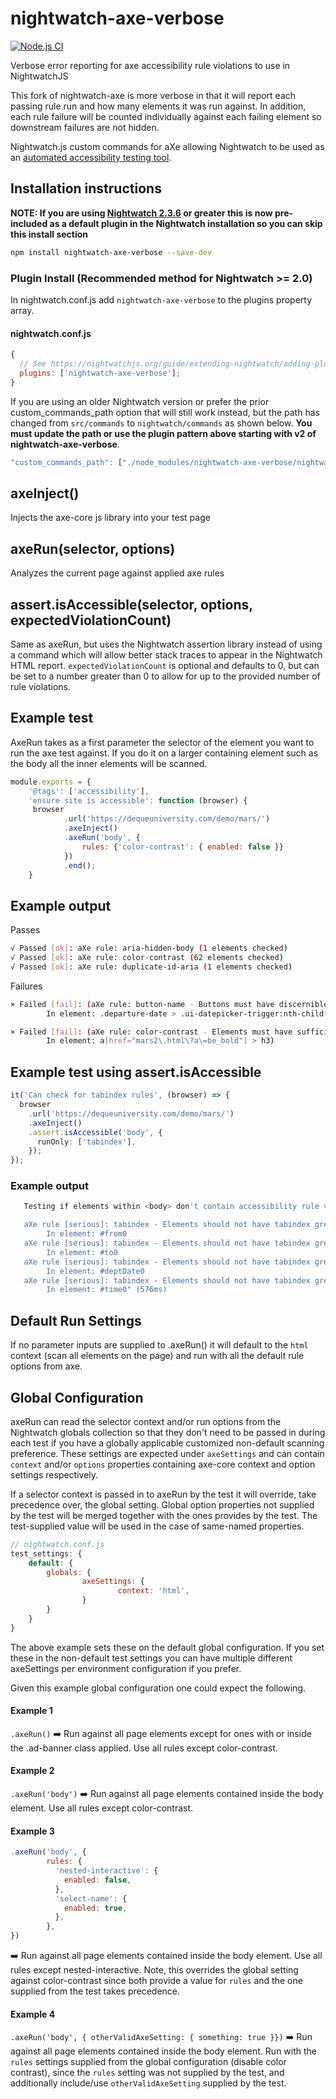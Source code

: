 # nightwatch-axe-verbose

[![Node.js CI](https://github.com/reallymello/nightwatch-axe-verbose/actions/workflows/node.js.yml/badge.svg)](https://github.com/reallymello/nightwatch-axe-verbose/actions/workflows/node.js.yml)

Verbose error reporting for axe accessibility rule violations to use in NightwatchJS

This fork of nightwatch-axe is more verbose in that it will report each passing rule run and how many elements it was run against. In addition, each rule failure will be counted individually against each failing element so downstream failures are not hidden.

Nightwatch.js custom commands for aXe allowing Nightwatch to be used as an [automated accessibility testing tool](https://www.davidmello.com/accessibility-testing-with-nightwatchjs/).

## Installation instructions

**NOTE: If you are using [Nightwatch 2.3.6](https://github.com/nightwatchjs/nightwatch/releases/tag/v2.3.6) or greater this is now pre-included as a default plugin in the Nightwatch installation so you can skip this install section**

```sh
npm install nightwatch-axe-verbose --save-dev
```

### Plugin Install (Recommended method for Nightwatch >= 2.0)

In nightwatch.conf.js add `nightwatch-axe-verbose` to the plugins property array.

#### nightwatch.conf.js

```js
{
  // See https://nightwatchjs.org/guide/extending-nightwatch/adding-plugins.html
  plugins: ['nightwatch-axe-verbose'];
}
```

If you are using an older Nightwatch version or prefer the prior custom_commands_path option that will still work instead, but the path has changed from `src/commands` to `nightwatch/commands` as shown below. **You must update the path or use the plugin pattern above starting with v2 of nightwatch-axe-verbose**.

```js
"custom_commands_path": ["./node_modules/nightwatch-axe-verbose/nightwatch/commands"]
```

## axeInject()

Injects the axe-core js library into your test page

## axeRun(selector, options)

Analyzes the current page against applied axe rules

## assert.isAccessible(selector, options, expectedViolationCount)

Same as axeRun, but uses the Nightwatch assertion library instead of using a command which will allow better stack traces to appear in the Nightwatch HTML report. `expectedViolationCount` is optional and defaults to 0, but can be set to a number greater than 0 to allow for up to the provided number of rule violations.

## Example test

AxeRun takes as a first parameter the selector of the element you want to run the axe test against. If you do it on a larger containing element such as the body all the inner elements will be scanned.

```js
module.exports = {
    '@tags': ['accessibility'],
    'ensure site is accessible': function (browser) {
     browser
            .url('https://dequeuniversity.com/demo/mars/')
            .axeInject()
            .axeRun('body', {
                rules: {'color-contrast': { enabled: false }}
            })
            .end();
    }
```

## Example output

Passes

```sh
√ Passed [ok]: aXe rule: aria-hidden-body (1 elements checked)
√ Passed [ok]: aXe rule: color-contrast (62 elements checked)
√ Passed [ok]: aXe rule: duplicate-id-aria (1 elements checked)
```

Failures

```sh
× Failed [fail]: (aXe rule: button-name - Buttons must have discernible text
        In element: .departure-date > .ui-datepicker-trigger:nth-child(4))

× Failed [fail]: (aXe rule: color-contrast - Elements must have sufficient color contrast
        In element: a[href="mars2\.html\?a\=be_bold"] > h3)

```

## Example test using assert.isAccessible

```ts
it('Can check for tabindex rules', (browser) => {
  browser
    .url('https://dequeuniversity.com/demo/mars/')
    .axeInject()
    .assert.isAccessible('body', {
      runOnly: ['tabindex'],
    });
});
```

### Example output

```sh
   Testing if elements within <body> don't contain accessibility rule violations - expected "is '0'" but got: "1 rule violation (details below)

   aXe rule [serious]: tabindex - Elements should not have tabindex greater than zero [https://dequeuniversity.com/rules/axe/4.10/tabindex?application=axeAPI]
        In element: #from0
   aXe rule [serious]: tabindex - Elements should not have tabindex greater than zero [https://dequeuniversity.com/rules/axe/4.10/tabindex?application=axeAPI]
        In element: #to0
   aXe rule [serious]: tabindex - Elements should not have tabindex greater than zero [https://dequeuniversity.com/rules/axe/4.10/tabindex?application=axeAPI]
        In element: #deptDate0
   aXe rule [serious]: tabindex - Elements should not have tabindex greater than zero [https://dequeuniversity.com/rules/axe/4.10/tabindex?application=axeAPI]
        In element: #time0" (576ms)
```

## Default Run Settings

If no parameter inputs are supplied to .axeRun() it will default to the `html` context (scan all elements on the page) and run with all the default rule options from axe.

## Global Configuration

axeRun can read the selector context and/or run options from the Nightwatch globals collection so that they don't need to be passed in during each test if you have a globally applicable customized non-default scanning preference. These settings are expected under `axeSettings` and can contain `context` and/or `options` properties containing axe-core context and option settings respectively.

If a selector context is passed in to axeRun by the test it will override, take precedence over, the global setting. Global option properties not supplied by the test will be merged together with the ones provides by the test. The test-supplied value will be used in the case of same-named properties.

```js
// nightwatch.conf.js
test_settings: {
    default: {
        globals: {
                axeSettings: {
                        context: 'html',
                }
        }
    }
}
```

The above example sets these on the default global configuration. If you set these in the non-default test settings you can have multiple different axeSettings per environment configuration if you prefer.

Given this example global configuration one could expect the following.

#### Example 1

`.axeRun()` ➡️ Run against all page elements except for ones with or inside the .ad-banner class applied. Use all rules except color-contrast.

#### Example 2

`.axeRun('body')` ➡️ Run against all page elements contained inside the body element. Use all rules except color-contrast.

#### Example 3

```js
.axeRun('body', {
        rules: {
          'nested-interactive': {
            enabled: false,
          },
          'select-name': {
            enabled: true,
          },
        },
})
```

➡️ Run against all page elements contained inside the body element. Use all rules except nested-interactive. Note, this overrides the global setting against color-contrast since both provide a value for `rules` and the one supplied from the test takes precedence.

#### Example 4

`.axeRun('body', { otherValidAxeSetting: { something: true }})` ➡️ Run against all page elements contained inside the body element. Run with the `rules` settings supplied from the global configuration (disable color contrast), since the `rules` setting was not supplied by the test, and additionally include/use `otherValidAxeSetting` supplied by the test.
